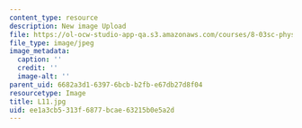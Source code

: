 ```yaml
---
content_type: resource
description: New image Upload
file: https://ol-ocw-studio-app-qa.s3.amazonaws.com/courses/8-03sc-physics-iii-vibrations-and-waves-fall-2016/ee1a3cb5313f6877bcae63215b0e5a2d_L11.jpg
file_type: image/jpeg
image_metadata:
  caption: ''
  credit: ''
  image-alt: ''
parent_uid: 6682a3d1-6397-6bcb-b2fb-e67db27d8f04
resourcetype: Image
title: L11.jpg
uid: ee1a3cb5-313f-6877-bcae-63215b0e5a2d
---
```

